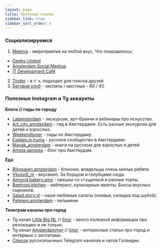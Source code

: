 ```yaml
---
layout: page
title: Полезные ссылки
sidebar_link: true
sidebar_sort_order: 4
---
```


### Социализируемся
1. [Meetup](https://www.meetup.com/home/) - мероприятия на любой вкус. Что понравилось:
* [Geeks-United](https://www.meetup.com/Geeks-United/)
* [Amsterdam Social Meetup](https://www.meetup.com/meetup-group-uYcvTXRz/)
* [IT Development Café](https://www.meetup.com/IT-Development-Cafe/)
2. [Tinder](https://tinder.com) -  в т. ч. подходит для поиска друзей
3. [Беговой клуб](https://www.facebook.com/groups/runningjunkies) - экспаты / местные - 60 / 40

### Полезные Instagram и Tg аккаунты

**Блоги // гиды по городу**
* [Lalamsterdam](https://instagram.com/lalamsterdam?utm_medium=copy_link) - экскурсии, арт-бранчи и вебинары про искусство.
* [Art_city_amsterdam](https://instagram.com/art_city_amsterdam?utm_medium=copy_link) - гид в Амстердаме. Есть разные экскурсии для детей и взрослых.
* [Weekendtuner](https://instagram.com/weekendtuner?utm_medium=copy_link) - гиды по Амстердаму.
* [Explain.in.huma](https://instagram.com/explain.in.huma?utm_medium=copy_link) - русское сообщество в Амстердаме.
* [Mayak_amsterdam](https://instagram.com/mayak_amsterdam?utm_medium=copy_link) - книги на русском для взрослых и детей
* [Amsta.gangsta](https://instagram.com/amsta.gangsta?utm_medium=copy_link) - блог про Амстердам.

**Еда**
* [Blinqueen.amsterdam](https://instagram.com/blinqueen.amsterdam?utm_medium=copy_link) - блинная, владельцы очень милые ребята.
* [Vkusvill_nl](https://instagram.com/vkusvill_nl?utm_medium=copy_link) - вкусвилл. За борщом и голубцами сюда.
* [Almond.bakery.ams](https://instagram.com/almond.bakery.ams?utm_medium=copy_link) - орешки со сгущенкой и разные торты.
* [Beetroot.kitchen](https://instagram.com/beetroot.kitchen?utm_medium=copy_link) - кейтеринг, кулинарные ивенты. Боксы вкусных сырников.
* [Salad.story.nl](https://www.instagram.com/salad.story.nl/) - наши любимые салаты (оливье, селедка под шубой).
* [Pelmeni.amsterdam](https://instagram.com/pelmeni.amsterdam?utm_medium=copy_link) - пельмени.

**Телеграм каналы про город**
* Tg канал [Little Big NL](https://t.me/littlebignl) // [блог](littlebignl.ru) - много полезной информации про релокацию и не только.
* Tg канал [Amsterdammer](https://t.me/amsterdammer) // [блог](https://amsterdammer.ru/) - интересные статьи про город и интервью с экспатами.
* [Список](https://telegra.ph/RU-Benelux-07-15) русскоязычных Telegram каналов и чатов Голандии.
